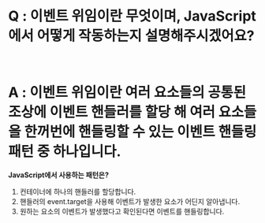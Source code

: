 # Q : 이벤트 위임이란 무엇이며, JavaScript에서 어떻게 작동하는지 설명해주시겠어요?

<br />

# A : 이벤트 위임이란 여러 요소들의 공통된 조상에 이벤트 핸들러를 할당 해 여러 요소들을 한꺼번에 핸들링할 수 있는 이벤트 핸들링 패턴 중 하나입니다.

**JavaScript에서 사용하는 패턴은?**

1. 컨테이너에 하나의 핸들러를 할당합니다.
2. 핸들러의 event.target을 사용해 이벤트가 발생한 요소가 어딘지 알아냅니다.
3. 원하는 요소의 이벤트가 발생했다고 확인된다면 이벤트를 핸들링합니다.
